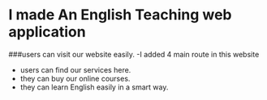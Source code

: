 # I made An English Teaching web application

###users can visit our website easily.
-I added 4 main route in this website
- users can find our services here.
- they can buy our online courses.
- they can learn English easily in a smart way.
